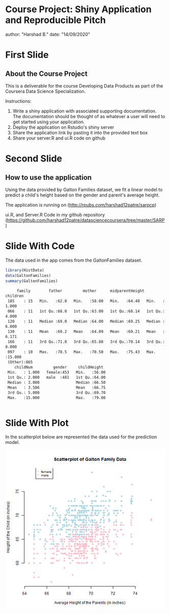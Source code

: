 Course Project: Shiny Application and Reproducible Pitch
========================================================
author: "Harshad B."
date: "14/09/2020"

First Slide
========================================================

## About the Course Project

This is a deliverable for the course Developing Data Products as part of the Coursera Data Science Specialization.

Instructions:

1. Write a shiny application with associated supporting documentation. The documentation should be thought of as whatever a user will need to get started using your application.
2. Deploy the application on Rstudio's shiny server
3. Share the application link by pasting it into the provided text box
4. Share your server.R and ui.R code on github

Second Slide
========================================================

## How to use the application

Using the data provided by Galton Families dataset, we fit a linear model to predict a child's height based on the gender and parent's average height.

The application is running on 
(http://rpubs.com/harshad12patre/sarpcp)

ui.R, and Server.R Code in my github repository
(https://github.com/harshad12patre/datasciencecoursera/tree/master/SARP)

Slide With Code
========================================================

The data used in the app comes from the GaltonFamilies dataset. 


```r
library(HistData)
data(GaltonFamilies)
summary(GaltonFamilies)
```

```
     family        father         mother      midparentHeight    children     
 185    : 15   Min.   :62.0   Min.   :58.00   Min.   :64.40   Min.   : 1.000  
 066    : 11   1st Qu.:68.0   1st Qu.:63.00   1st Qu.:68.14   1st Qu.: 4.000  
 120    : 11   Median :69.0   Median :64.00   Median :69.25   Median : 6.000  
 130    : 11   Mean   :69.2   Mean   :64.09   Mean   :69.21   Mean   : 6.171  
 166    : 11   3rd Qu.:71.0   3rd Qu.:65.88   3rd Qu.:70.14   3rd Qu.: 8.000  
 097    : 10   Max.   :78.5   Max.   :70.50   Max.   :75.43   Max.   :15.000  
 (Other):865                                                                  
    childNum         gender     childHeight   
 Min.   : 1.000   female:453   Min.   :56.00  
 1st Qu.: 2.000   male  :481   1st Qu.:64.00  
 Median : 3.000                Median :66.50  
 Mean   : 3.586                Mean   :66.75  
 3rd Qu.: 5.000                3rd Qu.:69.70  
 Max.   :15.000                Max.   :79.00  
                                              
```

Slide With Plot
========================================================

In the scatterplot below are represented the data used for the prediction model.

![plot of chunk plot](SARP_presentation-figure/plot-1.png)
